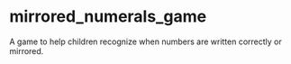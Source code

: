 # mirrored_numerals_game
A game to help children recognize when numbers are written correctly or mirrored.
